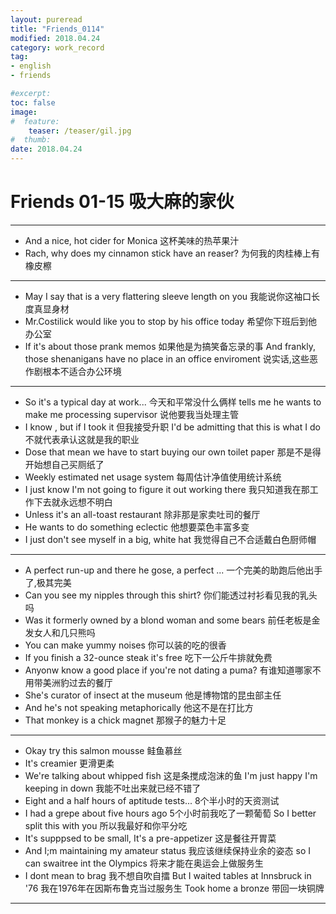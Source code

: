 ```yaml
---
layout: pureread
title: "Friends_0114"
modified: 2018.04.24
category: work_record
tag:
- english
- friends

#excerpt:
toc: false
image:
#  feature:
    teaser: /teaser/gil.jpg
#  thumb:
date: 2018.04.24
---
```

# Friends 01-15 吸大麻的家伙

----------

- And a nice, hot cider for Monica 这杯美味的热苹果汁
- Rach, why does my cinnamon stick have an reaser? 为何我的肉桂棒上有橡皮檫

---

- May I say that is a very flattering sleeve length on you 我能说你这袖口长度真显身材
- Mr.Costilick would like you to stop by his office today 希望你下班后到他办公室
- If it's about those prank memos 如果他是为搞笑备忘录的事 And frankly, those shenanigans have no place in an office enviroment 说实话,这些恶作剧根本不适合办公环境

----

- So it's a typical day at work... 今天和平常没什么俩样 tells me he wants to make me processing supervisor 说他要我当处理主管
- I know , but if I took it 但我接受升职 I'd be admitting that this is what I do 不就代表承认这就是我的职业
- Dose that mean we have to start buying our own toilet paper 那是不是得开始想自己买厕纸了
- Weekly estimated net usage system 每周估计净值使用统计系统
- I just know I'm not going to figure it out working there 我只知道我在那工作下去就永远想不明白
- Unless it's an all-toast restaurant 除非那是家卖吐司的餐厅
- He wants to do something eclectic 他想要菜色丰富多变
- I just don't see myself in a big, white hat 我觉得自己不合适戴白色厨师帽

---------
- A perfect run-up and there he gose, a perfect ... 一个完美的助跑后他出手了,极其完美
- Can you see my nipples through this shirt? 你们能透过衬衫看见我的乳头吗
- Was it formerly owned by a blond woman and some bears 前任老板是金发女人和几只熊吗
- You can make yummy noises 你可以装的吃的很香
- If you finish a 32-ounce steak it's free 吃下一公斤牛排就免费
- Anyonw know a good place if you're not dating a puma? 有谁知道哪家不用带美洲豹过去的餐厅
- She's curator of insect at the museum  他是博物馆的昆虫部主任
- And he's not speaking metaphorically 他这不是在打比方
- That monkey is a chick magnet 那猴子的魅力十足

------
- Okay try this salmon mousse 鲑鱼慕丝
- It's creamier 更滑更柔
- We're talking about whipped fish 这是条搅成泡沫的鱼 I'm just happy I'm keeping in down 我能不吐出来就已经不错了
- Eight and a half hours of aptitude tests... 8个半小时的天资测试
- I had a grepe about five hours ago 5个小时前我吃了一颗葡萄 So I better split this with you 所以我最好和你平分吃
- It's supppsed to be small, It's a pre-appetizer 这是餐往开胃菜
- And I;m maintaining my amateur status 我应该继续保持业余的姿态 so I can swaitree int the Olympics 将来才能在奥运会上做服务生
- I dont mean to brag 我不想自吹自擂 But I waited tables at Innsbruck in '76 我在1976年在因斯布鲁克当过服务生 Took home a bronze 带回一块铜牌

----



